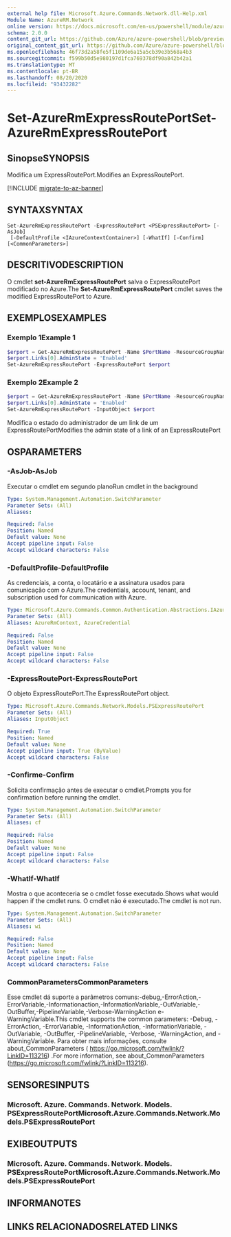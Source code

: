 ```yaml
---
external help file: Microsoft.Azure.Commands.Network.dll-Help.xml
Module Name: AzureRM.Network
online version: https://docs.microsoft.com/en-us/powershell/module/azurerm.network/set-azurermexpressrouteport
schema: 2.0.0
content_git_url: https://github.com/Azure/azure-powershell/blob/preview/src/ResourceManager/Network/Commands.Network/help/Set-AzureRmExpressRoutePort.md
original_content_git_url: https://github.com/Azure/azure-powershell/blob/preview/src/ResourceManager/Network/Commands.Network/help/Set-AzureRmExpressRoutePort.md
ms.openlocfilehash: 46f73d2a58fe5f1109de6a15a5cb39e3b568a4b3
ms.sourcegitcommit: f599b50d5e980197d1fca769378df90a842b42a1
ms.translationtype: MT
ms.contentlocale: pt-BR
ms.lasthandoff: 08/20/2020
ms.locfileid: "93432282"
---
```

# <span data-ttu-id="28781-101">Set-AzureRmExpressRoutePort</span><span class="sxs-lookup"><span data-stu-id="28781-101">Set-AzureRmExpressRoutePort</span></span>

## <span data-ttu-id="28781-102">Sinopse</span><span class="sxs-lookup"><span data-stu-id="28781-102">SYNOPSIS</span></span>
<span data-ttu-id="28781-103">Modifica um ExpressRoutePort.</span><span class="sxs-lookup"><span data-stu-id="28781-103">Modifies an ExpressRoutePort.</span></span>

[!INCLUDE [migrate-to-az-banner](../../includes/migrate-to-az-banner.md)]

## <span data-ttu-id="28781-104">SYNTAX</span><span class="sxs-lookup"><span data-stu-id="28781-104">SYNTAX</span></span>

```
Set-AzureRmExpressRoutePort -ExpressRoutePort <PSExpressRoutePort> [-AsJob]
 [-DefaultProfile <IAzureContextContainer>] [-WhatIf] [-Confirm] [<CommonParameters>]
```

## <span data-ttu-id="28781-105">DESCRITIVO</span><span class="sxs-lookup"><span data-stu-id="28781-105">DESCRIPTION</span></span>
<span data-ttu-id="28781-106">O cmdlet **set-AzureRmExpressRoutePort** salva o ExpressRoutePort modificado no Azure.</span><span class="sxs-lookup"><span data-stu-id="28781-106">The **Set-AzureRmExpressRoutePort** cmdlet saves the modified ExpressRoutePort to Azure.</span></span>

## <span data-ttu-id="28781-107">EXEMPLOS</span><span class="sxs-lookup"><span data-stu-id="28781-107">EXAMPLES</span></span>

### <span data-ttu-id="28781-108">Exemplo 1</span><span class="sxs-lookup"><span data-stu-id="28781-108">Example 1</span></span>
```powershell
$erport = Get-AzureRmExpressRoutePort -Name $PortName -ResourceGroupName $rg
$erport.Links[0].AdminState = 'Enabled'
Set-AzureRmExpressRoutePort -ExpressRoutePort $erport
```

### <span data-ttu-id="28781-109">Exemplo 2</span><span class="sxs-lookup"><span data-stu-id="28781-109">Example 2</span></span>
```powershell
$erport = Get-AzureRmExpressRoutePort -Name $PortName -ResourceGroupName $rg
$erport.Links[0].AdminState = 'Enabled'
Set-AzureRmExpressRoutePort -InputObject $erport
```

<span data-ttu-id="28781-110">Modifica o estado do administrador de um link de um ExpressRoutePort</span><span class="sxs-lookup"><span data-stu-id="28781-110">Modifies the admin state of a link of an ExpressRoutePort</span></span>

## <span data-ttu-id="28781-111">OS</span><span class="sxs-lookup"><span data-stu-id="28781-111">PARAMETERS</span></span>

### <span data-ttu-id="28781-112">-AsJob</span><span class="sxs-lookup"><span data-stu-id="28781-112">-AsJob</span></span>
<span data-ttu-id="28781-113">Executar o cmdlet em segundo plano</span><span class="sxs-lookup"><span data-stu-id="28781-113">Run cmdlet in the background</span></span>

```yaml
Type: System.Management.Automation.SwitchParameter
Parameter Sets: (All)
Aliases:

Required: False
Position: Named
Default value: None
Accept pipeline input: False
Accept wildcard characters: False
```

### <span data-ttu-id="28781-114">-DefaultProfile</span><span class="sxs-lookup"><span data-stu-id="28781-114">-DefaultProfile</span></span>
<span data-ttu-id="28781-115">As credenciais, a conta, o locatário e a assinatura usados para comunicação com o Azure.</span><span class="sxs-lookup"><span data-stu-id="28781-115">The credentials, account, tenant, and subscription used for communication with Azure.</span></span>

```yaml
Type: Microsoft.Azure.Commands.Common.Authentication.Abstractions.IAzureContextContainer
Parameter Sets: (All)
Aliases: AzureRmContext, AzureCredential

Required: False
Position: Named
Default value: None
Accept pipeline input: False
Accept wildcard characters: False
```

### <span data-ttu-id="28781-116">-ExpressRoutePort</span><span class="sxs-lookup"><span data-stu-id="28781-116">-ExpressRoutePort</span></span>
<span data-ttu-id="28781-117">O objeto ExpressRoutePort.</span><span class="sxs-lookup"><span data-stu-id="28781-117">The ExpressRoutePort object.</span></span>

```yaml
Type: Microsoft.Azure.Commands.Network.Models.PSExpressRoutePort
Parameter Sets: (All)
Aliases: InputObject

Required: True
Position: Named
Default value: None
Accept pipeline input: True (ByValue)
Accept wildcard characters: False
```

### <span data-ttu-id="28781-118">-Confirme</span><span class="sxs-lookup"><span data-stu-id="28781-118">-Confirm</span></span>
<span data-ttu-id="28781-119">Solicita confirmação antes de executar o cmdlet.</span><span class="sxs-lookup"><span data-stu-id="28781-119">Prompts you for confirmation before running the cmdlet.</span></span>

```yaml
Type: System.Management.Automation.SwitchParameter
Parameter Sets: (All)
Aliases: cf

Required: False
Position: Named
Default value: None
Accept pipeline input: False
Accept wildcard characters: False
```

### <span data-ttu-id="28781-120">-WhatIf</span><span class="sxs-lookup"><span data-stu-id="28781-120">-WhatIf</span></span>
<span data-ttu-id="28781-121">Mostra o que aconteceria se o cmdlet fosse executado.</span><span class="sxs-lookup"><span data-stu-id="28781-121">Shows what would happen if the cmdlet runs.</span></span>
<span data-ttu-id="28781-122">O cmdlet não é executado.</span><span class="sxs-lookup"><span data-stu-id="28781-122">The cmdlet is not run.</span></span>

```yaml
Type: System.Management.Automation.SwitchParameter
Parameter Sets: (All)
Aliases: wi

Required: False
Position: Named
Default value: None
Accept pipeline input: False
Accept wildcard characters: False
```

### <span data-ttu-id="28781-123">CommonParameters</span><span class="sxs-lookup"><span data-stu-id="28781-123">CommonParameters</span></span>
<span data-ttu-id="28781-124">Esse cmdlet dá suporte a parâmetros comuns:-debug,-ErrorAction,-ErrorVariable,-Informationaction,-InformationVariable,-OutVariable,-OutBuffer,-PipelineVariable,-Verbose-WarningAction e-WarningVariable.</span><span class="sxs-lookup"><span data-stu-id="28781-124">This cmdlet supports the common parameters: -Debug, -ErrorAction, -ErrorVariable, -InformationAction, -InformationVariable, -OutVariable, -OutBuffer, -PipelineVariable, -Verbose, -WarningAction, and -WarningVariable.</span></span> <span data-ttu-id="28781-125">Para obter mais informações, consulte about_CommonParameters ( https://go.microsoft.com/fwlink/?LinkID=113216) .</span><span class="sxs-lookup"><span data-stu-id="28781-125">For more information, see about_CommonParameters (https://go.microsoft.com/fwlink/?LinkID=113216).</span></span>

## <span data-ttu-id="28781-126">SENSORES</span><span class="sxs-lookup"><span data-stu-id="28781-126">INPUTS</span></span>

### <span data-ttu-id="28781-127">Microsoft. Azure. Commands. Network. Models. PSExpressRoutePort</span><span class="sxs-lookup"><span data-stu-id="28781-127">Microsoft.Azure.Commands.Network.Models.PSExpressRoutePort</span></span>

## <span data-ttu-id="28781-128">EXIBE</span><span class="sxs-lookup"><span data-stu-id="28781-128">OUTPUTS</span></span>

### <span data-ttu-id="28781-129">Microsoft. Azure. Commands. Network. Models. PSExpressRoutePort</span><span class="sxs-lookup"><span data-stu-id="28781-129">Microsoft.Azure.Commands.Network.Models.PSExpressRoutePort</span></span>

## <span data-ttu-id="28781-130">INFORMA</span><span class="sxs-lookup"><span data-stu-id="28781-130">NOTES</span></span>

## <span data-ttu-id="28781-131">LINKS RELACIONADOS</span><span class="sxs-lookup"><span data-stu-id="28781-131">RELATED LINKS</span></span>
